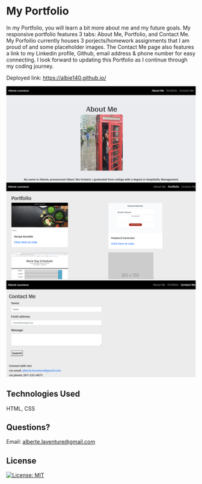 # My Portfolio

In my Portfolio, you will learn a bit more about me and my future goals. My responsive portfolio features 3 tabs: About Me, Portfolio, and Contact Me. My Porfoilio currently houses 3 porjects/homework assignments that I am proud of and some placeholder images. The Contact Me page also features a link to my Linkedin profile, Github, email address & phone number for easy connecting. I look forward to updating this Portfolio as I continue through my coding journey.

Deployed link:  https://albie140.github.io/

![About Me Image](AboutMe.png)
![Portfolio Image](Portfolio.png)
![Contact Me Image](ContactMe.png)


## Technologies Used
HTML, CSS


## Questions?
Email: alberte.laventure@gmail.com

## License
[![License: MIT](https://img.shields.io/badge/License-MIT-yellow.svg)](https://opensource.org/licenses/MIT)
